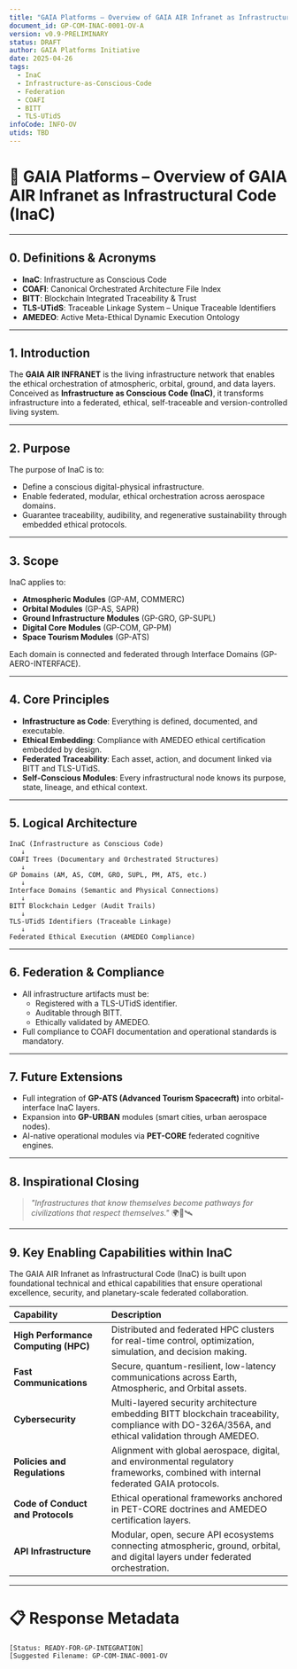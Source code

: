 ```yaml
---
title: "GAIA Platforms – Overview of GAIA AIR Infranet as Infrastructural Code (InaC)"
document_id: GP-COM-INAC-0001-OV-A
version: v0.9-PRELIMINARY
status: DRAFT
author: GAIA Platforms Initiative
date: 2025-04-26
tags:
  - InaC
  - Infrastructure-as-Conscious-Code
  - Federation
  - COAFI
  - BITT
  - TLS-UTidS
infoCode: INFO-OV
utids: TBD
---
```


# 📜 GAIA Platforms – Overview of GAIA AIR Infranet as Infrastructural Code (InaC)

---

## 0. Definitions & Acronyms

- **InaC**: Infrastructure as Conscious Code
- **COAFI**: Canonical Orchestrated Architecture File Index
- **BITT**: Blockchain Integrated Traceability & Trust
- **TLS-UTidS**: Traceable Linkage System – Unique Traceable Identifiers
- **AMEDEO**: Active Meta-Ethical Dynamic Execution Ontology

---

## 1. Introduction

The **GAIA AIR INFRANET** is the living infrastructure network that enables the ethical orchestration of atmospheric, orbital, ground, and data layers. Conceived as **Infrastructure as Conscious Code (InaC)**, it transforms infrastructure into a federated, ethical, self-traceable and version-controlled living system.

---

## 2. Purpose

The purpose of InaC is to:
- Define a conscious digital-physical infrastructure.
- Enable federated, modular, ethical orchestration across aerospace domains.
- Guarantee traceability, audibility, and regenerative sustainability through embedded ethical protocols.

---

## 3. Scope

InaC applies to:
- **Atmospheric Modules** (GP-AM, COMMERC)
- **Orbital Modules** (GP-AS, SAPR)
- **Ground Infrastructure Modules** (GP-GRO, GP-SUPL)
- **Digital Core Modules** (GP-COM, GP-PM)
- **Space Tourism Modules** (GP-ATS)

Each domain is connected and federated through Interface Domains (GP-AERO-INTERFACE).

---

## 4. Core Principles

- **Infrastructure as Code**: Everything is defined, documented, and executable.
- **Ethical Embedding**: Compliance with AMEDEO ethical certification embedded by design.
- **Federated Traceability**: Each asset, action, and document linked via BITT and TLS-UTidS.
- **Self-Conscious Modules**: Every infrastructural node knows its purpose, state, lineage, and ethical context.

---

## 5. Logical Architecture

```plaintext
InaC (Infrastructure as Conscious Code)
   ↓
COAFI Trees (Documentary and Orchestrated Structures)
   ↓
GP Domains (AM, AS, COM, GRO, SUPL, PM, ATS, etc.)
   ↓
Interface Domains (Semantic and Physical Connections)
   ↓
BITT Blockchain Ledger (Audit Trails)
   ↓
TLS-UTidS Identifiers (Traceable Linkage)
   ↓
Federated Ethical Execution (AMEDEO Compliance)
```

---

## 6. Federation & Compliance

- All infrastructure artifacts must be:
  - Registered with a TLS-UTidS identifier.
  - Auditable through BITT.
  - Ethically validated by AMEDEO.
- Full compliance to COAFI documentation and operational standards is mandatory.

---

## 7. Future Extensions

- Full integration of **GP-ATS (Advanced Tourism Spacecraft)** into orbital-interface InaC layers.
- Expansion into **GP-URBAN** modules (smart cities, urban aerospace nodes).
- AI-native operational modules via **PET-CORE** federated cognitive engines.

---

## 8. Inspirational Closing

> *"Infrastructures that know themselves become pathways for civilizations that respect themselves."* 🌍🚀🛰️

---

## 9. Key Enabling Capabilities within InaC

The GAIA AIR Infranet as Infrastructural Code (InaC) is built upon foundational technical and ethical capabilities that ensure operational excellence, security, and planetary-scale federated collaboration.

| Capability | Description |
|:---|:---|
| **High Performance Computing (HPC)** | Distributed and federated HPC clusters for real-time control, optimization, simulation, and decision making. |
| **Fast Communications** | Secure, quantum-resilient, low-latency communications across Earth, Atmospheric, and Orbital assets. |
| **Cybersecurity** | Multi-layered security architecture embedding BITT blockchain traceability, compliance with DO-326A/356A, and ethical validation through AMEDEO. |
| **Policies and Regulations** | Alignment with global aerospace, digital, and environmental regulatory frameworks, combined with internal federated GAIA protocols. |
| **Code of Conduct and Protocols** | Ethical operational frameworks anchored in PET-CORE doctrines and AMEDEO certification layers. |
| **API Infrastructure** | Modular, open, secure API ecosystems connecting atmospheric, ground, orbital, and digital layers under federated orchestration. |

---

# 📋 Response Metadata

```plaintext
[Status: READY-FOR-GP-INTEGRATION]
[Suggested Filename: GP-COM-INAC-0001-OV
